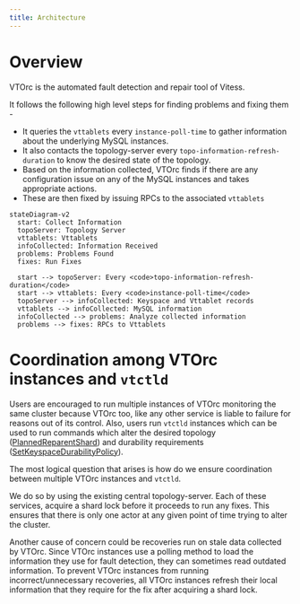 ```yaml
---
title: Architecture
---
```


# Overview 

VTOrc is the automated fault detection and repair tool of Vitess. 

It follows the following high level steps for finding problems and fixing them - 
- It queries the `vttablets` every `instance-poll-time` to gather information about the underlying MySQL instances.
- It also contacts the topology-server every `topo-information-refresh-duration` to know the desired state of the topology. 
- Based on the information collected, VTOrc finds if there are any configuration issue on any of the MySQL instances and takes appropriate actions.
- These are then fixed by issuing RPCs to the associated `vttablets`

```mermaid
stateDiagram-v2
  start: Collect Information
  topoServer: Topology Server
  vttablets: Vttablets
  infoCollected: Information Received
  problems: Problems Found
  fixes: Run Fixes
  
  start --> topoServer: Every <code>topo-information-refresh-duration</code>
  start --> vttablets: Every <code>instance-poll-time</code>
  topoServer --> infoCollected: Keyspace and Vttablet records
  vttablets --> infoCollected: MySQL information
  infoCollected --> problems: Analyze collected information
  problems --> fixes: RPCs to Vttablets
```

# Coordination among VTOrc instances and `vtctld`

Users are encouraged to run multiple instances of VTOrc monitoring the same cluster because VTOrc too, like any other service is liable to failure
for reasons out of its control. Also, users run `vtctld` instances which can be used to run commands which alter the desired topology ([PlannedReparentShard](../../../user-guides/configuration-advanced/reparenting/#plannedreparentshard-planned-reparenting))
and durability requirements ([SetKeyspaceDurabilityPolicy](../../programs/vtctldclient/vtctldclient_setkeyspacedurabilitypolicy/)).

The most logical question that arises is how do we ensure coordination between multiple VTOrc instances and `vtctld`.

We do so by using the existing central topology-server. Each of these services, acquire a shard lock before it proceeds to run any fixes. 
This ensures that there is only one actor at any given point of time trying to alter the cluster. 

Another cause of concern could be recoveries run on stale data collected by VTOrc. 
Since VTOrc instances use a polling method to load the information they use for fault detection, they can sometimes read outdated information.
To prevent VTOrc instances from running incorrect/unnecessary recoveries, all VTOrc instances refresh their local information that they require
for the fix after acquiring a shard lock.
